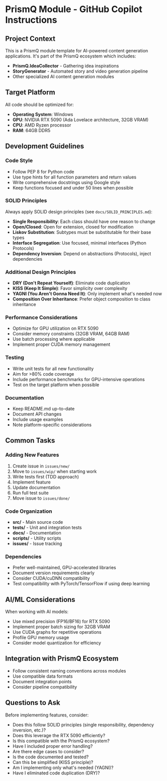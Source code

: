 # PrismQ Module - GitHub Copilot Instructions

## Project Context

This is a PrismQ module template for AI-powered content generation applications. It's part of the PrismQ ecosystem which includes:
- **PrismQ.IdeaCollector** - Gathering idea inspirations
- **StoryGenerator** - Automated story and video generation pipeline
- Other specialized AI content generation modules

## Target Platform

All code should be optimized for:
- **Operating System**: Windows
- **GPU**: NVIDIA RTX 5090 (Ada Lovelace architecture, 32GB VRAM)
- **CPU**: AMD Ryzen processor
- **RAM**: 64GB DDR5

## Development Guidelines

### Code Style
- Follow PEP 8 for Python code
- Use type hints for all function parameters and return values
- Write comprehensive docstrings using Google style
- Keep functions focused and under 50 lines when possible

### SOLID Principles
Always apply SOLID design principles (see `docs/SOLID_PRINCIPLES.md`):
- **Single Responsibility**: Each class should have one reason to change
- **Open/Closed**: Open for extension, closed for modification  
- **Liskov Substitution**: Subtypes must be substitutable for their base types
- **Interface Segregation**: Use focused, minimal interfaces (Python Protocols)
- **Dependency Inversion**: Depend on abstractions (Protocols), inject dependencies

### Additional Design Principles
- **DRY (Don't Repeat Yourself)**: Eliminate code duplication
- **KISS (Keep It Simple)**: Favor simplicity over complexity
- **YAGNI (You Aren't Gonna Need It)**: Only implement what's needed now
- **Composition Over Inheritance**: Prefer object composition to class inheritance

### Performance Considerations
- Optimize for GPU utilization on RTX 5090
- Consider memory constraints (32GB VRAM, 64GB RAM)
- Use batch processing where applicable
- Implement proper CUDA memory management

### Testing
- Write unit tests for all new functionality
- Aim for >80% code coverage
- Include performance benchmarks for GPU-intensive operations
- Test on the target platform when possible

### Documentation
- Keep README.md up-to-date
- Document API changes
- Include usage examples
- Note platform-specific considerations

## Common Tasks

### Adding New Features
1. Create issue in `issues/new/`
2. Move to `issues/wip/` when starting work
3. Write tests first (TDD approach)
4. Implement feature
5. Update documentation
6. Run full test suite
7. Move issue to `issues/done/`

### Code Organization
- **src/** - Main source code
- **tests/** - Unit and integration tests
- **docs/** - Documentation
- **scripts/** - Utility scripts
- **issues/** - Issue tracking

### Dependencies
- Prefer well-maintained, GPU-accelerated libraries
- Document version requirements clearly
- Consider CUDA/cuDNN compatibility
- Test compatibility with PyTorch/TensorFlow if using deep learning

## AI/ML Considerations

When working with AI models:
- Use mixed precision (FP16/BF16) for RTX 5090
- Implement proper batch sizing for 32GB VRAM
- Use CUDA graphs for repetitive operations
- Profile GPU memory usage
- Consider model quantization for efficiency

## Integration with PrismQ Ecosystem

- Follow consistent naming conventions across modules
- Use compatible data formats
- Document integration points
- Consider pipeline compatibility

## Questions to Ask

Before implementing features, consider:
- Does this follow SOLID principles (single responsibility, dependency inversion, etc.)?
- Does this leverage the RTX 5090 efficiently?
- Is this compatible with the PrismQ ecosystem?
- Have I included proper error handling?
- Are there edge cases to consider?
- Is the code documented and tested?
- Can this be simplified (KISS principle)?
- Am I implementing only what's needed (YAGNI)?
- Have I eliminated code duplication (DRY)?
